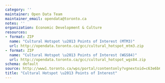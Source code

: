 ```yaml
---
category: ''
maintainer: Open Data Team
maintainer_email: opendata@toronto.ca
notes: ''
organization: Economic Development & Culture
resources:
- format: ZIP
  name: "Cultural Hotspot \u2013 Points of Interest (MTM3)"
  url: http://opendata.toronto.ca/gcc/cultural_hotspot_mtm3.zip
- format: ZIP
  name: "Cultural Hotspot \u2013 Points of Interest (WGS84)"
  url: http://opendata.toronto.ca/gcc/cultural_hotspot_wgs84.zip
schema: default
source: http://www1.toronto.ca/wps/portal/contentonly?vgnextoid=c63e6b6911b31510VgnVCM10000071d60f89RCRD&vgnextchannel=1a66e03bb8d1e310VgnVCM10000071d60f89RCRD
title: "Cultural Hotspot \u2013 Points of Interest"
---
```

